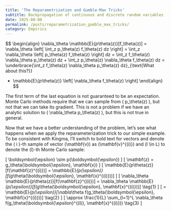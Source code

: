 ```yaml
---
title: 'The Reparametrization and Gumble-Max Tricks'
subtitle: Backpropagation of continuous and discrete random variables
date: 2025-08-08
permalink: /posts/reparametrization_gumble_max_tricks/
category: Empirics
---
```





$$
\begin{align}
\nabla_\theta \mathbb{E}_{p_\theta(z)}[f_\theta(z)] 
= \nabla_\theta \left[ \int_z p_\theta(z) f_\theta(z) dz \right]
= \int_z \nabla_\theta \left[ p_\theta(z) f_\theta(z) \right] dz
= \int_z f_\theta(z) \nabla_\theta p_\theta(z) dz + \int_z p_\theta(z) \nabla_\theta f_\theta(z) dz
= \underbrace{\int_z f_\theta(z) \nabla_\theta p_\theta(z) dz}_{\text{What about this?}} 
+ \mathbb{E}_{p_\theta(z)} \left[ \nabla_\theta f_\theta(z) \right]
\end{align}
$$

The first term of the last equation is not guaranteed to be an expectation. Monte Carlo methods require that we can sample from \( p_\theta(z) \), but not that we can take its gradient. This is not a problem if we have an analytic solution to \( \nabla_\theta p_\theta(z) \), but this is not true in general.

Now that we have a better understanding of the problem, let’s see what happens when we apply the reparameterization trick to our simple example. To be consistent with Kingma, I’ll switch to bold text for vectors and denote the \( i \)-th sample of vector \(\mathbf{v}\) as \(\mathbf{v}^{(i)}\) and \(l \in L\) to denote the \(l\)-th Monte Carlo sample:

\[
\boldsymbol{\epsilon} \sim p(\boldsymbol{\epsilon})
\]
\[
\mathbf{z} = g_\theta(\boldsymbol{\epsilon}, \mathbf{x})
\]
\[
\mathbb{E}_{p_\theta(z)}[f(\mathbf{z}^{(i)})] = \mathbb{E}_{p(\epsilon)}[f(g_\theta(\boldsymbol{\epsilon}, \mathbf{x}^{(i)}))]
\]
\[
\nabla_\theta \mathbb{E}_{p_\theta(z)}[f(\mathbf{z}^{(i)})] 
= \nabla_\theta \mathbb{E}_{p(\epsilon)}[f(g_\theta(\boldsymbol{\epsilon}, \mathbf{x}^{(i)}))] \tag{1}
\]
\[
= \mathbb{E}_{p(\epsilon)}[\nabla_\theta f(g_\theta(\boldsymbol{\epsilon}, \mathbf{x}^{(i)}))] \tag{2}
\]
\[
\approx \frac{1}{L} \sum_{l=1}^L \nabla_\theta f(g_\theta(\boldsymbol{\epsilon}^{(l)}, \mathbf{x}^{(i)})) \tag{3}
\]